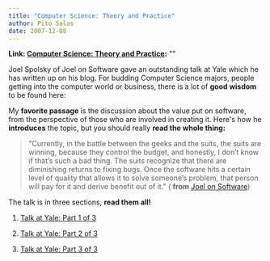 ```yaml
---
title: "Computer Science: Theory and Practice"
author: Pito Salas
date: 2007-12-08
---
```


**Link: [Computer Science: Theory and Practice](None):** ""



Joel Spolsky of Joel on Software gave an outstanding talk at Yale which he has
written up on his blog. For budding Computer Science majors, people getting
into the computer world or business, there is a lot of **good wisdom** to be
found here:

My **favorite passage** is the discussion about the value put on software,
from the perspective of those who are involved in creating it. Here's how he
**introduces** the topic, but you should really **read the whole thing:**

> "Currently, in the battle between the geeks and the suits, the suits are
> winning, because they control the budget, and honestly, I don’t know if
> that’s such a bad thing. The suits recognize that there are diminishing
> returns to fixing bugs. Once the software hits a certain level of quality
> that allows it to solve someone’s problem, that person will pay for it and
> derive benefit out of it." ( **from** [Joel on
> Software](<http://www.joelonsoftware.com/items/2007/12/03.html> "Computer
> Science Theory and Practice"))

The talk is in three sections, **read them all!**

  1. [Talk at Yale: Part 1 of 3](<http://www.joelonsoftware.com/items/2007/12/03.html>)

  2. [Talk at Yale: Part 2 of 3](<http://www.joelonsoftware.com/items/2007/12/04.html>)

  3. [Talk at Yale: Part 3 of 3](<http://www.joelonsoftware.com/items/2007/12/05.html>)


